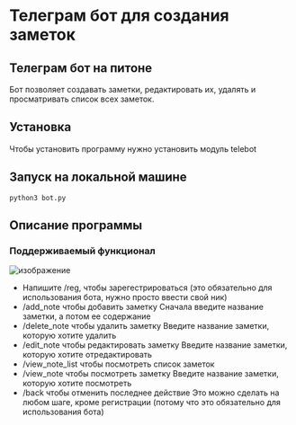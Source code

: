 # Телеграм бот для создания заметок
## Телеграм бот на питоне
Бот позволяет создавать заметки, редактировать их, удалять и просматривать список всех заметок.
## Установка
Чтобы установить программу нужно установить модуль telebot
## Запуск на локальной машине
```
python3 bot.py
```
## Описание программы
### Поддерживаемый функционал
![изображение](https://user-images.githubusercontent.com/109852961/235790483-f7cc492d-18b6-45f6-9ea4-fa21e70cc8b1.png)
- Напишите /reg, чтобы зарегестрироваться (это обязательно для использования бота, нужно просто ввести свой ник)
- /add_note чтобы добавить заметку
Сначала введите название заметки, а потом ее содержание
- /delete_note чтобы удалить заметку
Введите название заметки, которую хотите удалить
- /edit_note чтобы редактировать заметку
Введите название заметки, которую хотите отредактировать
- /view_note_list чтобы посмотреть список заметок
- /view_note чтобы посмотреть заметку
Введите название заметки, которую хотите посмотреть
- /back чтобы отменить последнее действие
Это можно сделать на любом шаге, кроме регистрации (потому что это обязательно для использования бота)
